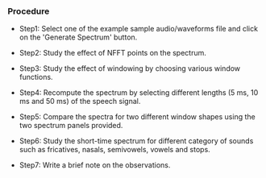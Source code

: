 ### Procedure

- Step1: Select one of the example sample audio/waveforms file and click on the 'Generate Spectrum' button.

- Step2: Study the effect of NFFT points on the spectrum.

- Step3: Study the effect of windowing by choosing various window functions.

- Step4: Recompute the spectrum by selecting different lengths (5 ms, 10 ms and 50 ms) of the speech signal.

- Step5: Compare the spectra for two different window shapes using the two spectrum panels provided.

- Step6: Study the short-time spectrum for different category of sounds such as fricatives, nasals, semivowels, vowels and stops.

- Step7: Write a brief note on the observations.

